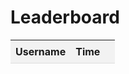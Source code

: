 <!DOCTYPE html>
<html>
<head>
  <title>Leaderboard</title>
  <style>
    table {
      border-collapse: collapse;
      width: 100%;
    }
    th, td {
      padding: 8px;
      text-align: left;
      border-bottom: 1px solid #ddd;
    }
    th {
      background-color: #f2f2f2;
      cursor: pointer;
    }
    tr:hover {
      background-color: #f5f5f5;
    }
    form {
      margin-bottom: 20px;
    }
    form input[type=“text”], form input[type=“number”] {
      padding: 8px;
      width: 200px;
      margin-right: 10px;
    }
    form input[type=“submit”] {
      padding: 8px 16px;
      background-color: #4CAF50;
      color: white;
      border: none;
      cursor: pointer;
    }
  </style>
  <script>
    function sortTable(n) {
      var table, rows, switching, i, x, y, shouldSwitch, dir, switchcount = 0;
      table = document.getElementById(“leaderboardTable”);
      switching = true;
      // Set the sorting direction to ascending
      dir = “asc”;
      while (switching) {
        switching = false;
        rows = table.rows;
        for (i = 1; i < (rows.length - 1); i++) {
          shouldSwitch = false;
          x = rows[i].getElementsByTagName(“TD”)[n];
          y = rows[i + 1].getElementsByTagName(“TD”)[n];
          if (dir === “asc”) {
            if (x.innerHTML.toLowerCase() > y.innerHTML.toLowerCase()) {
              shouldSwitch = true;
              break;
            }
          } else if (dir === “desc”) {
            if (x.innerHTML.toLowerCase() < y.innerHTML.toLowerCase()) {
              shouldSwitch = true;
              break;
            }
          }
        }
        if (shouldSwitch) {
          rows[i].parentNode.insertBefore(rows[i + 1], rows[i]);
          switching = true;
          switchcount++;
        } else {
          if (switchcount === 0 && dir === “asc”) {
            dir = “desc”;
            switching = true;
          }
        }
      }
    }
  </script>
</head>
<body>
  <h1>Leaderboard</h1>
  <table id=“leaderboardTable”>
    <tr>
      <th onclick=“sortTable(0)“>Username</th>
      <th onclick=“sortTable(1)“>Time</th>
      <th onclick=“sort